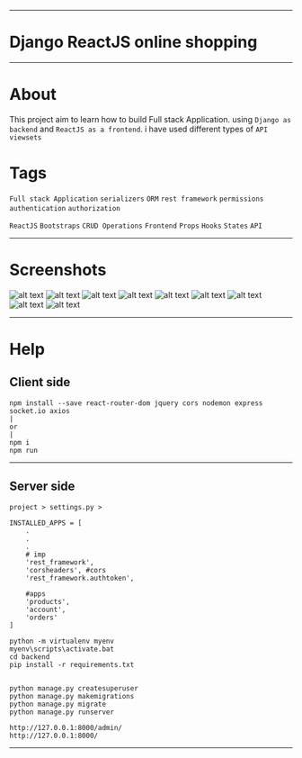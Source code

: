 ***
# Django ReactJS online shopping

***
# About
This project aim to learn how to build Full stack Application. using `Django as backend` and `ReactJS as a frontend`. i have used different types of `API viewsets`

# Tags

`Full stack Application` `serializers` `ORM` `rest framework` `permissions` `authentication` `authorization`

`ReactJS` `Bootstraps` `CRUD Operations` `Frontend` `Props` `Hooks` `States` `API`

***
# Screenshots

![alt text](https://github.com/ashgole/Django-ReactJS-Project-Online-Shopping/blob/main/screenshots/1.png)
![alt text](https://github.com/ashgole/Django-ReactJS-Project-Online-Shopping/blob/main/screenshots/11.png)
![alt text](https://github.com/ashgole/Django-ReactJS-Project-Online-Shopping/blob/main/screenshots/2.png)
![alt text](https://github.com/ashgole/Django-ReactJS-Project-Online-Shopping/blob/main/screenshots/3.png)
![alt text](https://github.com/ashgole/Django-ReactJS-Project-Online-Shopping/blob/main/screenshots/4.png)
![alt text](https://github.com/ashgole/Django-ReactJS-Project-Online-Shopping/blob/main/screenshots/5.png)
![alt text](https://github.com/ashgole/Django-ReactJS-Project-Online-Shopping/blob/main/screenshots/6.png)
![alt text](https://github.com/ashgole/Django-ReactJS-Project-Online-Shopping/blob/main/screenshots/7.png)
![alt text](https://github.com/ashgole/Django-ReactJS-Project-Online-Shopping/blob/main/screenshots/8.png)



***
# Help

## Client side
```
npm install --save react-router-dom jquery cors nodemon express socket.io axios
|
or
|
npm i
npm run

```

***
## Server side
```
project > settings.py >

INSTALLED_APPS = [
    .
    .
    .
    # imp
    'rest_framework',
    'corsheaders', #cors
    'rest_framework.authtoken',

    #apps
    'products',
    'account',
    'orders'
]
```

```
python -m virtualenv myenv
myenv\scripts\activate.bat
cd backend
pip install -r requirements.txt


python manage.py createsuperuser
python manage.py makemigrations
python manage.py migrate
python manage.py runserver

http://127.0.0.1:8000/admin/
http://127.0.0.1:8000/
```
***
